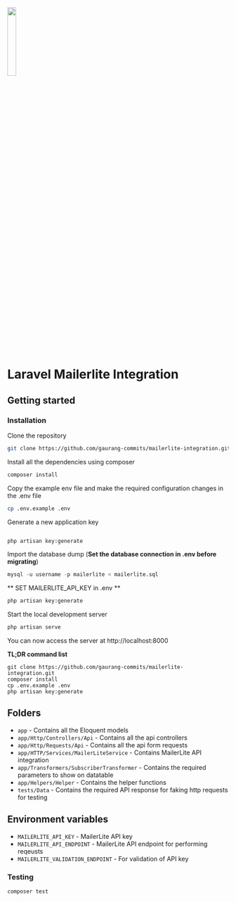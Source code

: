 
 <img src="https://developers.mailerlite.com/logo.svg" width="20%"/>

# Laravel Mailerlite Integration

## Getting started

### Installation
Clone the repository
```bash
git clone https://github.com/gaurang-commits/mailerlite-integration.git
```
Install all the dependencies using composer

```bash
composer install
```

Copy the example env file and make the required configuration changes in the .env file

```bash
cp .env.example .env
```

Generate a new application key
```bash

php artisan key:generate
```
Import the database dump (**Set the database connection in .env before migrating**)

```sql
mysql -u username -p mailerlite < mailerlite.sql
```

** SET MAILERLITE_API_KEY in .env **



```bash
php artisan key:generate
```

Start the local development server
```bash
php artisan serve
```

You can now access the server at http://localhost:8000

**TL;DR command list**

    git clone https://github.com/gaurang-commits/mailerlite-integration.git
    composer install
    cp .env.example .env
    php artisan key:generate

## Folders

- `app` - Contains all the Eloquent models
- `app/Http/Controllers/Api` - Contains all the api controllers
- `app/Http/Requests/Api` - Contains all the api form requests
- `app/HTTP/Services/MailerLiteService` - Contains MailerLite API integration
- `app/Transformers/SubscriberTransformer` - Contains the required parameters to show on datatable
- `app/Helpers/Helper` - Contains the helper functions
- `tests/Data` - Contains the required API response for faking http requests for testing

## Environment variables
- `MAILERLITE_API_KEY` - MailerLite API key
- `MAILERLITE_API_ENDPOINT` - MailerLite API endpoint for performing reqeusts
- `MAILERLITE_VALIDATION_ENDPOINT` - For validation of API	 key

### Testing
```bash
composer test
```